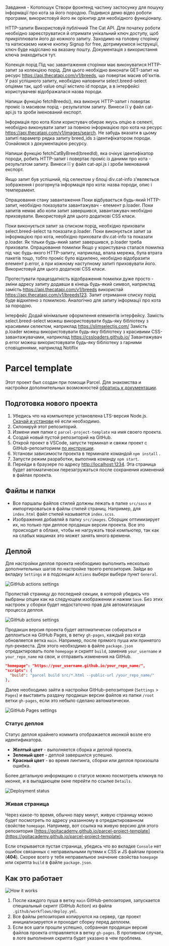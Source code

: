 Завдання - Котопошук Створи фронтенд частину застосунку для пошуку інформації
про кота за його породою. Подивися демо відео роботи програми, використовуй його
як орієнтир для необхідного функціоналу.

HTTP-запити Використовуй публічний The Cat API. Для початку роботи необхідно
зареєструватися й отримати унікальний ключ доступу, щоб прикріплювати його до
кожного запиту. Заходимо на головну сторінку та натискаємо нижче кнопку Signup
for free, дотримуємося інструкції, ключ буде надіслано на вказану пошту.
Документація з використання ключа знаходиться тут.

Колекція порід Під час завантаження сторінки має виконуватися HTTP-запит за
колекцією порід. Для цього необхідно виконати GET-запит на ресурс
https://api.thecatapi.com/v1/breeds, що повертає масив об'єктів. У разі
успішного запиту, необхідно наповнити select.breed-select опціями так, щоб value
опції містило id породи, а в інтерфейсі користувачеві відображалася назва
породи.

Напиши функцію fetchBreeds(), яка виконує HTTP-запит і повертає проміс із
масивом порід - результатом запиту. Винеси її у файл cat-api.js та зроби
іменований експорт.

Інформація про кота Коли користувач обирає якусь опцію в селекті, необхідно
виконувати запит за повною інформацією про кота на ресурс
https://api.thecatapi.com/v1/images/search. Не забудь вказати в цьому запиті
параметр рядка запиту breed_ids з ідентифікатором породи. Ознайомся з
документацією ресурсу.

Напиши функцію fetchCatByBreed(breedId), яка очікує ідентифікатор породи, робить
HTTP-запит і повертає проміс із даними про кота - результатом запиту. Винеси її
у файл cat-api.js і зроби іменований експорт.

Якщо запит був успішний, під селектом у блоці div.cat-info з'являється
зображення і розгорнута інформація про кота: назва породи, опис і темперамент.

Опрацювання стану завантаження Поки відбувається будь-який HTTP-запит, необхідно
показувати завантажувач - елемент p.loader. Поки запитів немає або коли запит
завершився, завантажувач необхідно приховувати. Використовуй для цього додаткові
CSS класи.

Поки виконується запит за списком порід, необхідно приховати select.breed-select
та показати p.loader. Поки виконується запит за інформацією про кота, необхідно
приховати div.cat-info та показати p.loader. Як тільки будь-який запит
завершився, p.loader треба приховати. Опрацювання помилки Якщо у користувача
сталася помилка під час будь-якого HTTP-запиту, наприклад, впала мережа, була
втрата пакетів тощо, тобто проміс було відхилено, необхідно відобразити елемент
p.error, а при кожному наступному запиті приховувати його. Використовуй для
цього додаткові CSS класи.

Протестувати працездатність відображення помилки дуже просто - зміни адресу
запиту додавши в кінець будь-який символ, наприклад замість
https://api.thecatapi.com/v1/breeds використай
https://api.thecatapi.com/v1/breeds123. Запит отримання списку порід буде
відхилено з помилкою. Аналогічно для запиту інформації про кота за породою.

Інтерфейс Додай мінімальне оформлення елементів інтерфейсу. Замість
select.breed-select можеш використовувати будь-яку бібліотеку з красивими
селектом, наприклад https://slimselectjs.com/ Замість p.loader можеш
використовувати будь-яку бібліотеку з красивими CSS-завантажувачами, наприклад
https://cssloaders.github.io/ Завантажувач p.error можеш використовувати
будь-яку бібліотеку з гарними сповіщеннями, наприклад Notiflix

# Parcel template

Этот проект был создан при помощи Parcel. Для знакомства и настройки
дополнительных возможностей [обратись к документации](https://parceljs.org/).

## Подготовка нового проекта

1. Убедись что на компьютере установлена LTS-версия Node.js.
   [Скачай и установи](https://nodejs.org/en/) её если необходимо.
2. Склонируй этот репозиторий.
3. Измени имя папки с `parcel-project-template` на имя своего проекта.
4. Создай новый пустой репозиторий на GitHub.
5. Открой проект в VSCode, запусти терминал и свяжи проект с GitHub-репозиторием
   [по инструкции](https://docs.github.com/en/get-started/getting-started-with-git/managing-remote-repositories#changing-a-remote-repositorys-url).
6. Установи зависимости проекта в терминале командой `npm install` .
7. Запусти режим разработки, выполнив команду `npm start`.
8. Перейди в браузере по адресу [http://localhost:1234](http://localhost:1234).
   Эта страница будет автоматически перезагружаться после сохранения изменений в
   файлах проекта.

## Файлы и папки

- Все паршалы файлов стилей должны лежать в папке `src/sass` и импортироваться в
  файлы стилей страниц. Например, для `index.html` файл стилей называется
  `index.scss`.
- Изображения добавляй в папку `src/images`. Сборщик оптимизирует их, но только
  при деплое продакшн версии проекта. Все это происходит в облаке, чтобы не
  нагружать твой компьютер, так как на слабых машинах это может занять много
  времени.

## Деплой

Для настройки деплоя проекта необходимо выполнить несколько дополнительных шагов
по настройке твоего репозитория. Зайди во вкладку `Settings` и в подсекции
`Actions` выбери выбери пункт `General`.

![GitHub actions settings](./assets/actions-config-step-1.png)

Пролистай страницу до последней секции, в которой убедись что выбраны опции как
на следующем изображении и нажми `Save`. Без этих настроек у сборки будет
недостаточно прав для автоматизации процесса деплоя.

![GitHub actions settings](./assets/actions-config-step-2.png)

Продакшн версия проекта будет автоматически собираться и деплоиться на GitHub
Pages, в ветку `gh-pages`, каждый раз когда обновляется ветка `main`. Например,
после прямого пуша или принятого пул-реквеста. Для этого необходимо в файле
`package.json` отредактировать поле `homepage` и скрипт `build`, заменив
`your_username` и `your_repo_name` на свои, и отправить изменения на GitHub.

```json
"homepage": "https://your_username.github.io/your_repo_name/",
"scripts": {
  "build": "parcel build src/*.html --public-url /your_repo_name/"
},
```

Далее необходимо зайти в настройки GitHub-репозитория (`Settings` > `Pages`) и
выставить раздачу продакшн версии файлов из папки `/root` ветки `gh-pages`, если
это небыло сделано автоматически.

![GitHub Pages settings](./assets/repo-settings.png)

### Статус деплоя

Статус деплоя крайнего коммита отображается иконкой возле его идентификатора.

- **Желтый цвет** - выполняется сборка и деплой проекта.
- **Зеленый цвет** - деплой завершился успешно.
- **Красный цвет** - во время линтинга, сборки или деплоя произошла ошибка.

Более детальную информацию о статусе можно посмотреть кликнув по иконке, и в
выпадающем окне перейти по ссылке `Details`.

![Deployment status](./assets/status.png)

### Живая страница

Через какое-то время, обычно пару минут, живую страницу можно будет посмотреть
по адресу указанному в отредактированном свойстве `homepage`. Например, вот
ссылка на живую версию для этого репозитория
[https://goitacademy.github.io/parcel-project-template](https://goitacademy.github.io/parcel-project-template).

Если открывается пустая страница, убедись что во вкладке `Console` нет ошибок
связанных с неправильными путями к CSS и JS файлам проекта (**404**). Скорее
всего у тебя неправильное значение свойства `homepage` или скрипта `build` в
файле `package.json`.

## Как это работает

![How it works](./assets/how-it-works.png)

1. После каждого пуша в ветку `main` GitHub-репозитория, запускается специальный
   скрипт (GitHub Action) из файла `.github/workflows/deploy.yml`.
2. Все файлы репозитория копируются на сервер, где проект инициализируется и
   проходит сборку перед деплоем.
3. Если все шаги прошли успешно, собранная продакшн версия файлов проекта
   отправляется в ветку `gh-pages`. В противном случае, в логе выполнения
   скрипта будет указано в чем проблема.

